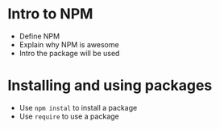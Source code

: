 # Intro to NPM

* Define NPM
* Explain why NPM is awesome
* Intro the package will be used

# Installing and using packages
* Use `npm instal` to install a package
* Use `require` to use a package